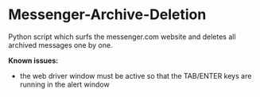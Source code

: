 # Messenger-Archive-Deletion
Python script which surfs the messenger.com website and deletes all archived messages one by one.

<b>Known issues:</b>

- the web driver window must be active so that the TAB/ENTER keys are running in the alert window

